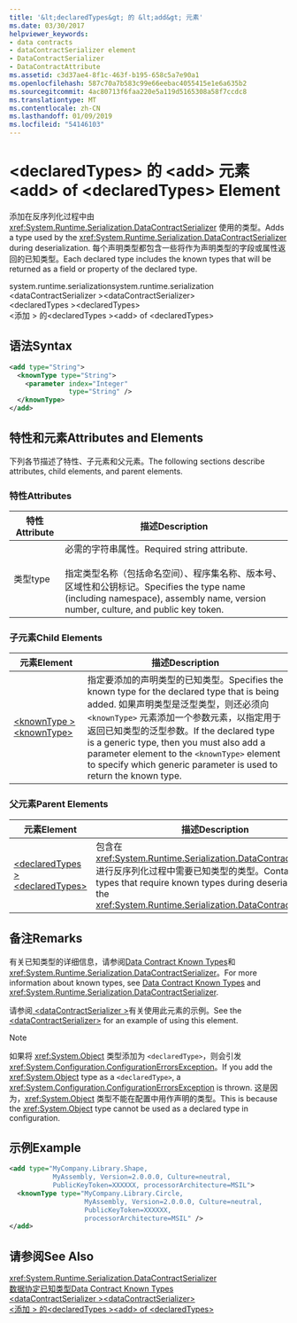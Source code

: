 ```yaml
---
title: '&lt;declaredTypes&gt; 的 &lt;add&gt; 元素'
ms.date: 03/30/2017
helpviewer_keywords:
- data contracts
- dataContractSerializer element
- DataContractSerializer
- DataContractAttribute
ms.assetid: c3d37ae4-8f1c-463f-b195-658c5a7e90a1
ms.openlocfilehash: 587c70a7b583c99e66eebac4055415e1e6a635b2
ms.sourcegitcommit: 4ac80713f6faa220e5a119d5165308a58f7ccdc8
ms.translationtype: MT
ms.contentlocale: zh-CN
ms.lasthandoff: 01/09/2019
ms.locfileid: "54146103"
---
```

# <a name="ltaddgt-of-ltdeclaredtypesgt-element"></a><span data-ttu-id="d8bc4-102">&lt;declaredTypes&gt; 的 &lt;add&gt; 元素</span><span class="sxs-lookup"><span data-stu-id="d8bc4-102">&lt;add&gt; of &lt;declaredTypes&gt; Element</span></span>
<span data-ttu-id="d8bc4-103">添加在反序列化过程中由 <xref:System.Runtime.Serialization.DataContractSerializer> 使用的类型。</span><span class="sxs-lookup"><span data-stu-id="d8bc4-103">Adds a type used by the <xref:System.Runtime.Serialization.DataContractSerializer> during deserialization.</span></span> <span data-ttu-id="d8bc4-104">每个声明类型都包含一些将作为声明类型的字段或属性返回的已知类型。</span><span class="sxs-lookup"><span data-stu-id="d8bc4-104">Each declared type includes the known types that will be returned as a field or property of the declared type.</span></span>  
  
 <span data-ttu-id="d8bc4-105">system.runtime.serialization</span><span class="sxs-lookup"><span data-stu-id="d8bc4-105">system.runtime.serialization</span></span>  
<span data-ttu-id="d8bc4-106">\<dataContractSerializer ></span><span class="sxs-lookup"><span data-stu-id="d8bc4-106">\<dataContractSerializer></span></span>  
<span data-ttu-id="d8bc4-107">\<declaredTypes ></span><span class="sxs-lookup"><span data-stu-id="d8bc4-107">\<declaredTypes></span></span>  
<span data-ttu-id="d8bc4-108">\<添加 > 的\<declaredTypes ></span><span class="sxs-lookup"><span data-stu-id="d8bc4-108">\<add> of \<declaredTypes></span></span>  
  
## <a name="syntax"></a><span data-ttu-id="d8bc4-109">语法</span><span class="sxs-lookup"><span data-stu-id="d8bc4-109">Syntax</span></span>  
  
```xml  
<add type="String">
  <knownType type="String">
    <parameter index="Integer"
               type="String" />
  </knownType>
</add>
```  
  
## <a name="attributes-and-elements"></a><span data-ttu-id="d8bc4-110">特性和元素</span><span class="sxs-lookup"><span data-stu-id="d8bc4-110">Attributes and Elements</span></span>  
 <span data-ttu-id="d8bc4-111">下列各节描述了特性、子元素和父元素。</span><span class="sxs-lookup"><span data-stu-id="d8bc4-111">The following sections describe attributes, child elements, and parent elements.</span></span>  
  
### <a name="attributes"></a><span data-ttu-id="d8bc4-112">特性</span><span class="sxs-lookup"><span data-stu-id="d8bc4-112">Attributes</span></span>  
  
|<span data-ttu-id="d8bc4-113">特性</span><span class="sxs-lookup"><span data-stu-id="d8bc4-113">Attribute</span></span>|<span data-ttu-id="d8bc4-114">描述</span><span class="sxs-lookup"><span data-stu-id="d8bc4-114">Description</span></span>|  
|---------------|-----------------|  
|<span data-ttu-id="d8bc4-115">类型</span><span class="sxs-lookup"><span data-stu-id="d8bc4-115">type</span></span>|<span data-ttu-id="d8bc4-116">必需的字符串属性。</span><span class="sxs-lookup"><span data-stu-id="d8bc4-116">Required string attribute.</span></span><br /><br /> <span data-ttu-id="d8bc4-117">指定类型名称（包括命名空间）、程序集名称、版本号、区域性和公钥标记。</span><span class="sxs-lookup"><span data-stu-id="d8bc4-117">Specifies the type name (including namespace), assembly name, version number, culture, and public key token.</span></span>|  
  
### <a name="child-elements"></a><span data-ttu-id="d8bc4-118">子元素</span><span class="sxs-lookup"><span data-stu-id="d8bc4-118">Child Elements</span></span>  
  
|<span data-ttu-id="d8bc4-119">元素</span><span class="sxs-lookup"><span data-stu-id="d8bc4-119">Element</span></span>|<span data-ttu-id="d8bc4-120">描述</span><span class="sxs-lookup"><span data-stu-id="d8bc4-120">Description</span></span>|  
|-------------|-----------------|  
|[<span data-ttu-id="d8bc4-121">\<knownType ></span><span class="sxs-lookup"><span data-stu-id="d8bc4-121">\<knownType></span></span>](../../../../../docs/framework/configure-apps/file-schema/wcf/knowntype.md)|<span data-ttu-id="d8bc4-122">指定要添加的声明类型的已知类型。</span><span class="sxs-lookup"><span data-stu-id="d8bc4-122">Specifies the known type for the declared type that is being added.</span></span> <span data-ttu-id="d8bc4-123">如果声明类型是泛型类型，则还必须向 `<knownType>` 元素添加一个参数元素，以指定用于返回已知类型的泛型参数。</span><span class="sxs-lookup"><span data-stu-id="d8bc4-123">If the declared type is a generic type, then you must also add a parameter element to the `<knownType>` element to specify which generic parameter is used to return the known type.</span></span>|  
  
### <a name="parent-elements"></a><span data-ttu-id="d8bc4-124">父元素</span><span class="sxs-lookup"><span data-stu-id="d8bc4-124">Parent Elements</span></span>  
  
|<span data-ttu-id="d8bc4-125">元素</span><span class="sxs-lookup"><span data-stu-id="d8bc4-125">Element</span></span>|<span data-ttu-id="d8bc4-126">描述</span><span class="sxs-lookup"><span data-stu-id="d8bc4-126">Description</span></span>|  
|-------------|-----------------|  
|[<span data-ttu-id="d8bc4-127">\<declaredTypes ></span><span class="sxs-lookup"><span data-stu-id="d8bc4-127">\<declaredTypes></span></span>](../../../../../docs/framework/configure-apps/file-schema/wcf/declaredtypes.md)|<span data-ttu-id="d8bc4-128">包含在 <xref:System.Runtime.Serialization.DataContractSerializer> 进行反序列化过程中需要已知类型的类型。</span><span class="sxs-lookup"><span data-stu-id="d8bc4-128">Contains the types that require known types during deserialization by the <xref:System.Runtime.Serialization.DataContractSerializer>.</span></span>|  
  
## <a name="remarks"></a><span data-ttu-id="d8bc4-129">备注</span><span class="sxs-lookup"><span data-stu-id="d8bc4-129">Remarks</span></span>  
 <span data-ttu-id="d8bc4-130">有关已知类型的详细信息，请参阅[Data Contract Known Types](../../../../../docs/framework/wcf/feature-details/data-contract-known-types.md)和<xref:System.Runtime.Serialization.DataContractSerializer>。</span><span class="sxs-lookup"><span data-stu-id="d8bc4-130">For more information about known types, see [Data Contract Known Types](../../../../../docs/framework/wcf/feature-details/data-contract-known-types.md) and <xref:System.Runtime.Serialization.DataContractSerializer>.</span></span>  
  
 <span data-ttu-id="d8bc4-131">请参阅[ \<dataContractSerializer >](../../../../../docs/framework/configure-apps/file-schema/wcf/datacontractserializer-element.md)有关使用此元素的示例。</span><span class="sxs-lookup"><span data-stu-id="d8bc4-131">See the [\<dataContractSerializer>](../../../../../docs/framework/configure-apps/file-schema/wcf/datacontractserializer-element.md) for an example of using this element.</span></span>  
  
> [!NOTE]
>  <span data-ttu-id="d8bc4-132">如果将 <xref:System.Object> 类型添加为 `<declaredType>`，则会引发 <xref:System.Configuration.ConfigurationErrorsException>。</span><span class="sxs-lookup"><span data-stu-id="d8bc4-132">If you add the <xref:System.Object> type as a `<declaredType>`, a <xref:System.Configuration.ConfigurationErrorsException> is thrown.</span></span> <span data-ttu-id="d8bc4-133">这是因为，<xref:System.Object> 类型不能在配置中用作声明的类型。</span><span class="sxs-lookup"><span data-stu-id="d8bc4-133">This is because the <xref:System.Object> type cannot be used as a declared type in configuration.</span></span>  
  
## <a name="example"></a><span data-ttu-id="d8bc4-134">示例</span><span class="sxs-lookup"><span data-stu-id="d8bc4-134">Example</span></span>  
  
```xml  
<add type="MyCompany.Library.Shape,
           MyAssembly, Version=2.0.0.0, Culture=neutral,
           PublicKeyToken=XXXXXX, processorArchitecture=MSIL">
  <knownType type="MyCompany.Library.Circle,
                   MyAssembly, Version=2.0.0.0, Culture=neutral,
                   PublicKeyToken=XXXXXX,
                   processorArchitecture=MSIL" />
</add>
```  
  
## <a name="see-also"></a><span data-ttu-id="d8bc4-135">请参阅</span><span class="sxs-lookup"><span data-stu-id="d8bc4-135">See Also</span></span>  
 <xref:System.Runtime.Serialization.DataContractSerializer>  
 [<span data-ttu-id="d8bc4-136">数据协定已知类型</span><span class="sxs-lookup"><span data-stu-id="d8bc4-136">Data Contract Known Types</span></span>](../../../../../docs/framework/wcf/feature-details/data-contract-known-types.md)  
 [<span data-ttu-id="d8bc4-137">\<dataContractSerializer ></span><span class="sxs-lookup"><span data-stu-id="d8bc4-137">\<dataContractSerializer></span></span>](../../../../../docs/framework/configure-apps/file-schema/wcf/datacontractserializer-element.md)  
 [<span data-ttu-id="d8bc4-138">\<添加 > 的\<declaredTypes ></span><span class="sxs-lookup"><span data-stu-id="d8bc4-138">\<add> of \<declaredTypes></span></span>](../../../../../docs/framework/configure-apps/file-schema/wcf/add-of-declaredtypes-element.md)
